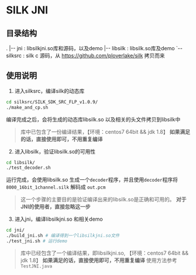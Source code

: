 # SILK JNI

## 目录结构
.
|-- jni      : libsilkjni.so库和源码，以及demo
|-- libsilk  : libsilk.so库及demo
`-- silksrc  : silk c 源码，从 https://github.com/ploverlake/silk 拷贝而来

## 使用说明

1. 进入silksrc，编译silk的动态库

```bash
cd silksrc/SILK_SDK_SRC_FLP_v1.0.9/
./make_and_cp.sh
```

编译完成之后，会将生成的动态库libsilk.so 以及相关的头文件拷贝到libsilk中

> 库中已包含了一份编译结果，【环境：centos7 64bit  && jdk 1.8】
> **如果满足的话，直接使用即可，不用重复编译**

2. 进入libsilk，验证libsilk.so的可用性

```bash
cd libsilk/
./test_decoder.sh
```

运行完成，会使用libsilk.so 生成一个`decoder`程序，并且使用`decoder`程序将 `8000_16bit_1channel.silk` 解码成 `out.pcm`

> 这一个步骤的主要目的是验证编译出来的libsilk.so是正确和可用的。
> **对于JNI的使用者，直接忽略这一步**

3. 进入jni，编译libsilkjni.so 和相关demo

```bash
cd jni/
./build_jni.sh # 编译得到一个libsilkjni.so文件
./test_jni.sh # 运行demo
```

> 库中已经包含了一个编译结果，即libsilkjni.so, 【环境：centos7 64bit  && jdk 1.8】
> **如果满足的话，直接使用即可，不用重复编译**
> 使用方法参考 `TestJNI.java`